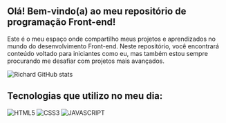 ## Olá! Bem-vindo(a) ao meu repositório de programação Front-end!

Este é o meu espaço onde compartilho meus projetos e aprendizados no mundo do desenvolvimento Front-end.
Neste repositório, você encontrará conteúdo voltado para iniciantes como eu, mas também estou sempre procurando me desafiar com projetos mais avançados.

![Richard GitHub stats](https://github-readme-stats.vercel.app/api?username=RichardVLps&show_icons=true&theme=radical)

## Tecnologias que utilizo no meu dia:
<div style="display:inline-block">
    <img src="https://img.shields.io/badge/HTML5-E34F26?style=for-the-badge&logo=html5&logoColor=white" alt="HTML5">
    <img src="https://img.shields.io/badge/CSS3-1572B6?style=for-the-badge&logo=css3&logoColor=white" alt="CSS3">
    <img src="https://img.shields.io/badge/JavaScript-F7DF1E?style=for-the-badge&logo=javascript&logoColor=black" alt="JAVASCRIPT">
</div>
